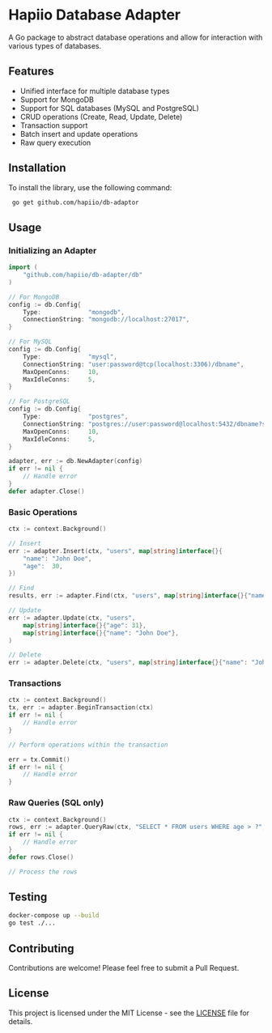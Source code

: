 # Hapiio Database Adapter

A Go package to abstract database operations and allow for interaction with various types of databases.

## Features

- Unified interface for multiple database types
- Support for MongoDB
- Support for SQL databases (MySQL and PostgreSQL)
- CRUD operations (Create, Read, Update, Delete)
- Transaction support
- Batch insert and update operations
- Raw query execution

## Installation

To install the library, use the following command:

```sh
 go get github.com/hapiio/db-adaptor
```

## Usage

### Initializing an Adapter

```go
import (
    "github.com/hapiio/db-adapter/db"
)

// For MongoDB
config := db.Config{
    Type:             "mongodb",
    ConnectionString: "mongodb://localhost:27017",
}

// For MySQL
config := db.Config{
    Type:             "mysql",
    ConnectionString: "user:password@tcp(localhost:3306)/dbname",
    MaxOpenConns:     10,
    MaxIdleConns:     5,
}

// For PostgreSQL
config := db.Config{
    Type:             "postgres",
    ConnectionString: "postgres://user:password@localhost:5432/dbname?sslmode=disable",
    MaxOpenConns:     10,
    MaxIdleConns:     5,
}

adapter, err := db.NewAdapter(config)
if err != nil {
    // Handle error
}
defer adapter.Close()
```

### Basic Operations

```go
ctx := context.Background()

// Insert
err := adapter.Insert(ctx, "users", map[string]interface{}{
    "name": "John Doe",
    "age":  30,
})

// Find
results, err := adapter.Find(ctx, "users", map[string]interface{}{"name": "John Doe"}, 10, 0)

// Update
err := adapter.Update(ctx, "users", 
    map[string]interface{}{"age": 31}, 
    map[string]interface{}{"name": "John Doe"},
)

// Delete
err := adapter.Delete(ctx, "users", map[string]interface{}{"name": "John Doe"})
```

### Transactions

```go
ctx := context.Background()
tx, err := adapter.BeginTransaction(ctx)
if err != nil {
    // Handle error
}

// Perform operations within the transaction

err = tx.Commit()
if err != nil {
    // Handle error
}
```

### Raw Queries (SQL only)

```go
ctx := context.Background()
rows, err := adapter.QueryRaw(ctx, "SELECT * FROM users WHERE age > ?", 30)
if err != nil {
    // Handle error
}
defer rows.Close()

// Process the rows
```

## Testing

```sh
docker-compose up --build
go test ./...
```

## Contributing

Contributions are welcome! Please feel free to submit a Pull Request.

## License

This project is licensed under the MIT License - see the [LICENSE](./LICENSE) file for details.
